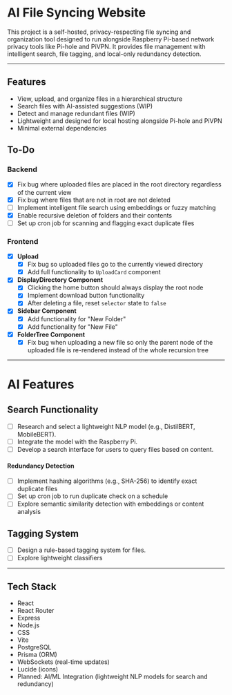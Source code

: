 # AI File Syncing Website

This project is a self-hosted, privacy-respecting file syncing and organization tool designed to run alongside Raspberry Pi-based network privacy tools like Pi-hole and PiVPN. It provides file management with intelligent search, file tagging, and local-only redundancy detection. 

---

## Features

- View, upload, and organize files in a hierarchical structure
- Search files with AI-assisted suggestions (WIP)
- Detect and manage redundant files (WIP)
- Lightweight and designed for local hosting alongside Pi-hole and PiVPN
- Minimal external dependencies

## To-Do

### Backend
- [x] Fix bug where uploaded files are placed in the root directory regardless of the current view
- [x] Fix bug where files that are not in root are not deleted
- [ ] Implement intelligent file search using embeddings or fuzzy matching
- [x] Enable recursive deletion of folders and their contents
- [ ] Set up cron job for scanning and flagging exact duplicate files

### Frontend
- [x] **Upload**
  - [x] Fix bug so uploaded files go to the currently viewed directory
  - [x] Add full functionality to `UploadCard` component

- [x] **DisplayDirectory Component**
  - [x] Clicking the home button should always display the root node
  - [x] Implement download button functionality
  - [x] After deleting a file, reset `selector` state to `false`

- [x] **Sidebar Component**
  - [x] Add functionality for "New Folder"
  - [x] Add functionality for "New File"

- [x] **FolderTree Component**
  - [x] Fix bug when uploading a new file so only the parent node of the uploaded file is re-rendered instead of the whole recursion tree

---

# AI Features

## Search Functionality
- [ ] Research and select a lightweight NLP model (e.g., DistilBERT, MobileBERT).
- [ ] Integrate the model with the Raspberry Pi.
- [ ] Develop a search interface for users to query files based on content.

#### Redundancy Detection
- [ ] Implement hashing algorithms (e.g., SHA-256) to identify exact duplicate files
- [ ] Set up cron job to run duplicate check on a schedule
- [ ] Explore semantic similarity detection with embeddings or content analysis

## Tagging System
- [ ] Design a rule-based tagging system for files.
- [ ] Explore lightweight classifiers

---

## Tech Stack
- React
- React Router
- Express
- Node.js
- CSS
- Vite
- PostgreSQL
- Prisma (ORM)
- WebSockets (real-time updates)
- Lucide (icons)
- Planned: AI/ML Integration (lightweight NLP models for search and redundancy)
